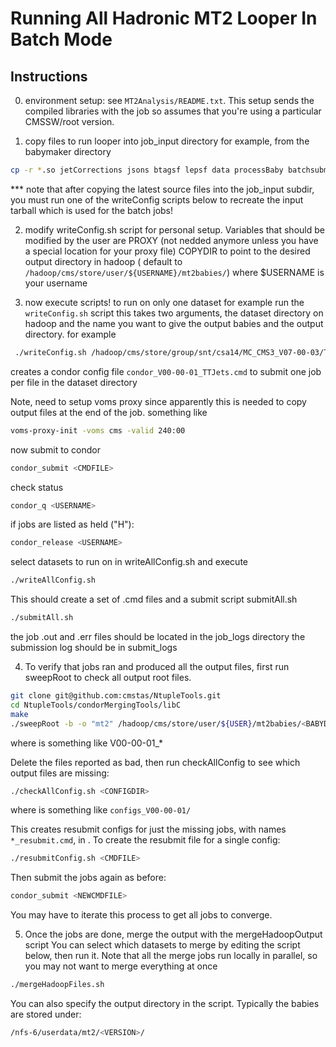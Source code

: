 
# Running All Hadronic MT2 Looper In Batch Mode 

## Instructions
0) environment setup: see `MT2Analysis/README.txt`.  This setup sends the compiled libraries with the job so assumes that you're using a particular CMSSW/root version.

1) copy files to run looper into job_input directory
for example, from the babymaker directory
``` bash
cp -r *.so jetCorrections jsons btagsf lepsf data processBaby batchsubmit/job_input/
```
*** note that after copying the latest source files into the job_input subdir, you must run one of the writeConfig scripts below to recreate the input tarball which is used for the batch jobs!

2) modify writeConfig.sh script for personal setup. Variables that should be modified by the user are
PROXY (not nedded anymore unless you have a special location for your proxy file)
COPYDIR to point to the desired output directory in hadoop ( default to `/hadoop/cms/store/user/${USERNAME}/mt2babies/`) where $USERNAME is your username

3) now execute scripts!
to run on only one dataset for example run the `writeConfig.sh` script 
this takes two arguments, the dataset directory on hadoop and the name
you want to give the output babies and the output directory. 
for example
``` bash
 ./writeConfig.sh /hadoop/cms/store/group/snt/csa14/MC_CMS3_V07-00-03/TTJets_MSDecaysCKM_central_Tune4C_13TeV-madgraph-tauola/merged/ V00-00-01_TTJets
```
creates a condor config file
`condor_V00-00-01_TTJets.cmd`
to submit one job per file in the dataset directory 

Note, need to setup voms proxy since apparently this is needed to copy output files at the end of the job.
something like
``` bash
voms-proxy-init -voms cms -valid 240:00
```
now submit to condor
``` bash
condor_submit <CMDFILE>
```
check status 
``` bash
condor_q <USERNAME>
```
if jobs are listed as held ("H"):
``` bash
condor_release <USERNAME>
```
select datasets to run on in writeAllConfig.sh and execute
``` bash
./writeAllConfig.sh
```
This should create a set of .cmd files and a submit script submitAll.sh
``` bash
./submitAll.sh
```

the job .out and .err files should be located in the job_logs directory 
the submission log should be in submit_logs

4) To verify that jobs ran and produced all the output files, first run sweepRoot to check all output root files.
``` bash
git clone git@github.com:cmstas/NtupleTools.git
cd NtupleTools/condorMergingTools/libC
make
./sweepRoot -b -o "mt2" /hadoop/cms/store/user/${USER}/mt2babies/<BABYDIRS>/*.root
```
where <BABYDIRS> is something like V00-00-01_*

Delete the files reported as bad, then run checkAllConfig to see which output files are missing:
``` bash
./checkAllConfig.sh <CONFIGDIR>
```
where <CONFIGDIR> is something like `configs_V00-00-01/`

This creates resubmit configs for just the missing jobs, with names `*_resubmit.cmd`, in <CONFIGDIR>.
To create the resubmit file for a single config:
``` bash
./resubmitConfig.sh <CMDFILE>
```
Then submit the jobs again as before:
``` bash
condor_submit <NEWCMDFILE>
```

You may have to iterate this process to get all jobs to converge.

5) Once the jobs are done, merge the output with the mergeHadoopOutput script
You can select which datasets to merge by editing the script below, then run it.
Note that all the merge jobs run locally in parallel, so you may not want to merge
everything at once
``` bash
./mergeHadoopFiles.sh
```
You can also specify the output directory in the script. Typically the babies are
stored under:
``` bash
/nfs-6/userdata/mt2/<VERSION>/
```
